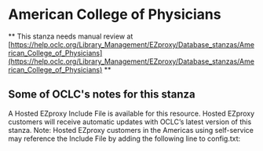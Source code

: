 # American College of Physicians
** This stanza needs manual review at [https://help.oclc.org/Library_Management/EZproxy/Database_stanzas/American_College_of_Physicians](https://help.oclc.org/Library_Management/EZproxy/Database_stanzas/American_College_of_Physicians) **

## Some of OCLC's notes for this stanza

A Hosted EZproxy Include File is available for this resource. Hosted EZproxy customers will receive automatic updates with OCLC&rsquo;s latest version of this stanza. Note: Hosted EZproxy customers in the Americas using self-service may reference the Include File by adding the following line to config.txt:

&nbsp;
